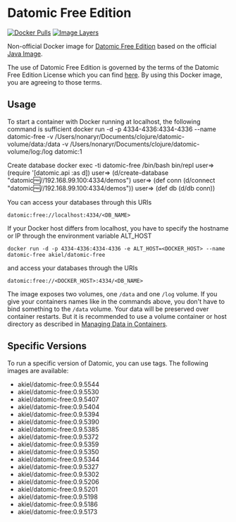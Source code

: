 # Datomic Free Edition

[![Docker Pulls](https://img.shields.io/docker/pulls/akiel/datomic-free.svg)](https://hub.docker.com/r/akiel/datomic-free/)
[![Image Layers](https://images.microbadger.com/badges/image/akiel/datomic-free.svg)](https://microbadger.com/images/akiel/datomic-free)

Non-official Docker image for [Datomic Free Edition][1] based on the official
[Java Image][2].

The use of Datomic Free Edition is governed by the terms of the Datomic Free 
Edition License which you can find [here][3]. By using this Docker image, you 
are agreeing to those terms.

## Usage

To start a container with Docker running at localhost, the following command
is sufficient
    docker run -d -p 4334-4336:4334-4336 --name datomic-free -v /Users/nonaryr/Documents/clojure/datomic-volume/data:/data -v /Users/nonaryr/Documents/clojure/datomic-volume/log:/log  datomic:1

Create database
    docker exec -ti datomic-free /bin/bash
    bin/repl
    user=> (require '[datomic.api :as d])
    user=> (d/create-database "datomic:free://192.168.99.100:4334/demos")
    user=> (def conn (d/connect "datomic:free://192.168.99.100:4334/demos"))
    user=> (def db (d/db conn))

You can access your databases through this URIs

    datomic:free://localhost:4334/<DB_NAME>

If your Docker host differs from localhost, you have to specify the hostname or
IP through the environment variable ALT_HOST

    docker run -d -p 4334-4336:4334-4336 -e ALT_HOST=<DOCKER_HOST> --name datomic-free akiel/datomic-free

and access your databases through the URIs

    datomic:free://<DOCKER_HOST>:4334/<DB_NAME>

The image exposes two volumes, one `/data` and one `/log` volume. If you give
your containers names like in the commands above, you don't have to bind 
something to the `/data` volume. Your data will be preserved over container
restarts. But it is recommended to use a volume container or host directory as
described in [Managing Data in Containers][4].

## Specific Versions

To run a specific version of Datomic, you can use tags. The following images are
available:

* akiel/datomic-free:0.9.5544
* akiel/datomic-free:0.9.5530
* akiel/datomic-free:0.9.5407
* akiel/datomic-free:0.9.5404
* akiel/datomic-free:0.9.5394
* akiel/datomic-free:0.9.5390
* akiel/datomic-free:0.9.5385
* akiel/datomic-free:0.9.5372
* akiel/datomic-free:0.9.5359
* akiel/datomic-free:0.9.5350
* akiel/datomic-free:0.9.5344
* akiel/datomic-free:0.9.5327
* akiel/datomic-free:0.9.5302
* akiel/datomic-free:0.9.5206
* akiel/datomic-free:0.9.5201
* akiel/datomic-free:0.9.5198
* akiel/datomic-free:0.9.5186
* akiel/datomic-free:0.9.5173

[1]: <https://my.datomic.com/downloads/free>
[2]: <https://registry.hub.docker.com/u/library/java/>
[3]: <https://my.datomic.com/datomic.com/datomic-free-edition-license.html>
[4]: <https://docs.docker.com/userguide/dockervolumes/#volume>
